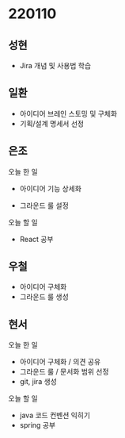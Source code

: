 # 220110

## 성현

- Jira 개념 및 사용법 학습

## 일환

- 아이디어 브레인 스토밍 및 구체화
- 기획/설계 명세서 선정

## 은조

오늘 한 일

- 아이디어 기능 상세화

- 그라운드 룰 설정

오늘 할 일

- React 공부

## 우철

- 아이디어 구체화
- 그라운드 룰 생성

## 현서

오늘 한 일

- 아이디어 구체화 / 의견 공유
- 그라운드 룰 / 문서화 범위 선정
- git, jira 생성

오늘 할 일

- java 코드 컨벤션 익히기
- spring 공부
